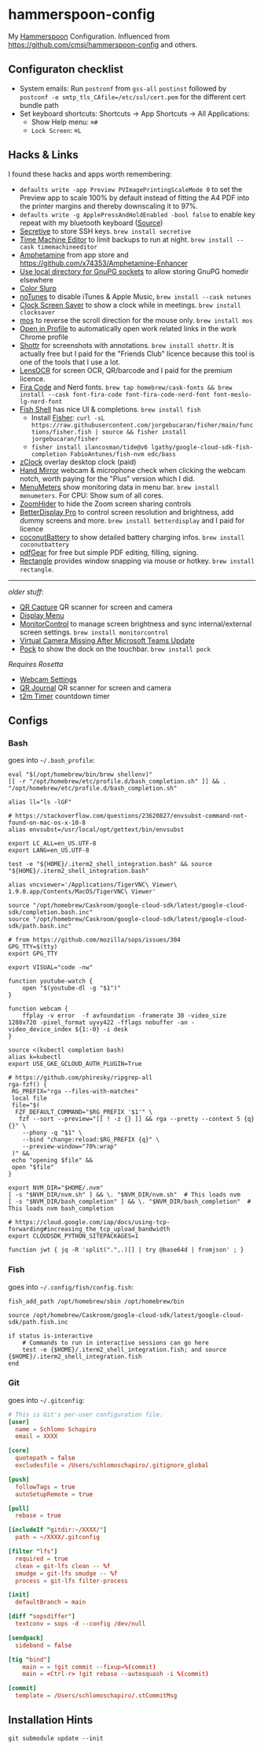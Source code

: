# hammerspoon-config

My [Hammerspoon](https://www.hammerspoon.org/) Configuration. Influenced from <https://github.com/cmsj/hammerspoon-config> and others.

## Configuraton checklist

* System emails: Run `postconf` from `gss-all` `postinst` followed by `postconf -e smtp_tls_CAfile=/etc/ssl/cert.pem` for the different cert bundle path
* Set keyboard shortcuts: Shortcuts → App Shortcuts → All Applications:
  * Show Help menu: `⌘#`
  * `Lock Screen`: `⌘L`

## Hacks & Links

I found these hacks and apps worth remembering:

* `defaults write -app Preview PVImagePrintingScaleMode 0` to set the Preview app to scale 100% by default instead of fitting the A4 PDF into the printer margins and thereby downscaling it to 97%.
* `defaults write -g ApplePressAndHoldEnabled -bool false` to enable key repeat with my bluetooth keyboard ([Source](https://www.howtogeek.com/267463/how-to-enable-key-repeating-in-macos/))
* [Secretive](https://github.com/maxgoedjen/secretive) to store SSH keys. `brew install secretive`
* [Time Machine Editor](https://tclementdev.com/timemachineeditor/) to limit backups to run at night. `brew install --cask timemachineeditor`
* [Amphetamine](https://apps.apple.com/us/app/amphetamine/id937984704?mt=12) from app store and <https://github.com/x74353/Amphetamine-Enhancer>
* [Use local directory for GnuPG sockets](https://wiki.archlinux.org/index.php/GnuPG#IPC_connect_call_failed) to allow storing GnuPG homedir elsewhere
* [Color Slurp](https://apps.apple.com/de/app/colorslurp/id1287239339)
* [noTunes](https://github.com/tombonez/noTunes) to disable iTunes & Apple Music, `brew install --cask notunes`
* [Clock Screen Saver](https://github.com/soffes/Clock.saver) to show a clock while in meetings. `brew install clocksaver`
* [mos](https://mos.caldis.me/) to reverse the scroll direction for the mouse only. `brew install mos`
* [Open in Profile](https://hikmetcancelik.com/open-in-profile/) to automatically open work related links in the work Chrome profile
* [Shottr](https://shottr.cc/) for screenshots with annotations. `brew install shottr`. It is actually free but I paid for the "Friends Club" licence because this tool is one of the tools that I use a lot.
* [LensOCR](https://apps.apple.com/de/app/lensocr-extract-text-image/id1549961729) for screen OCR, QR/barcode and I paid for the premium licence.
* [Fira Code](https://github.com/tonsky/FiraCode) and Nerd fonts. `brew tap homebrew/cask-fonts && brew install --cask font-fira-code font-fira-code-nerd-font font-meslo-lg-nerd-font`
* [Fish Shell](https://fishshell.com/) has nice UI & completions. `brew install fish`
  * Install [Fisher](https://github.com/jorgebucaran/fisher): `curl -sL https://raw.githubusercontent.com/jorgebucaran/fisher/main/functions/fisher.fish | source && fisher install jorgebucaran/fisher`
  * `fisher install ilancosman/tide@v6 lgathy/google-cloud-sdk-fish-completion FabioAntunes/fish-nvm edc/bass`
* [zClock](https://apps.apple.com/de/app/zclock-clock-countdown/id1478540997) overlay desktop clock (paid)
* [Hand Mirror](https://apps.apple.com/de/app/hand-mirror/id1502839586) webcam & microphone check when clicking the webcam notch, worth paying for the "Plus" version which I did.
* [MenuMeters](https://member.ipmu.jp/yuji.tachikawa/MenuMetersElCapitan/) show monitoring data in menu bar. `brew install menumeters`. For CPU: Show sum of all cores.
* [ZoomHider](https://lowtechguys.com/zoomhider/) to hide the Zoom screen sharing controls
* [BetterDisplay Pro](https://betterdisplay.pro/) to control screen resolution and brightness, add dummy screens and more. `brew install betterdisplay` and I paid for licence
* [coconutBattery](https://www.coconut-flavour.com/coconutbattery/) to show detailed battery charging infos. `brew install coconutbattery`
* [pdfGear](https://apps.apple.com/de/app/pdfgear-pdf-editor-reader/id6469021132) for free but simple PDF editing, filling, signing.
* [Rectangle](https://rectangleapp.com/) provides window snapping via mouse or hotkey. `brew install rectangle`.

---
*older stuff*:

* [QR Capture](https://apps.apple.com/de/app/qr-capture/id1369524274) QR scanner for screen and camera
* [Display Menu](https://apps.apple.com/de/app/display-menu/id549083868)
* [MonitorControl](https://github.com/MonitorControl/MonitorControl) to manage screen brightness and sync internal/external screen settings. `brew install monitorcontrol`
* [Virtual Camera Missing After Microsoft Teams Update](https://support.ecamm.com/en/articles/4343963-virtual-camera-missing-after-microsoft-teams-update)
* [Pock](https://pock.dev/) to show the dock on the touchbar. `brew install pock`

*Requires Rosetta*

* [Webcam Settings](https://apps.apple.com/app/webcam-settings/id533696630)
* [QR Journal](https://apps.apple.com/de/app/qr-journal/id483820530) QR scanner for screen and camera
* [t2m Timer](https://apps.apple.com/de/app/t2m-timer/id1487946377) countdown timer

## Configs

### Bash

goes into `~/.bash_profile`:

```shell
eval "$(/opt/homebrew/bin/brew shellenv)"
[[ -r "/opt/homebrew/etc/profile.d/bash_completion.sh" ]] && . "/opt/homebrew/etc/profile.d/bash_completion.sh"

alias ll="ls -lGF"

# https://stackoverflow.com/questions/23620827/envsubst-command-not-found-on-mac-os-x-10-8
alias envsubst=/usr/local/opt/gettext/bin/envsubst

export LC_ALL=en_US.UTF-8
export LANG=en_US.UTF-8

test -e "${HOME}/.iterm2_shell_integration.bash" && source "${HOME}/.iterm2_shell_integration.bash"

alias vncviewer='/Applications/TigerVNC\ Viewer\ 1.9.0.app/Contents/MacOS/TigerVNC\ Viewer'

source "/opt/homebrew/Caskroom/google-cloud-sdk/latest/google-cloud-sdk/completion.bash.inc"
source "/opt/homebrew/Caskroom/google-cloud-sdk/latest/google-cloud-sdk/path.bash.inc"

# from https://github.com/mozilla/sops/issues/304
GPG_TTY=$(tty)
export GPG_TTY

export VISUAL="code -nw"

function youtube-watch {
    open "$(youtube-dl -g "$1")"
}

function webcam {
    ffplay -v error  -f avfoundation -framerate 30 -video_size 1280x720 -pixel_format uyvy422 -fflags nobuffer -an -video_device_index ${1:-0} -i desk
}

source <(kubectl completion bash)
alias k=kubectl
export USE_GKE_GCLOUD_AUTH_PLUGIN=True

# https://github.com/phiresky/ripgrep-all
rga-fzf() {
 RG_PREFIX="rga --files-with-matches"
 local file
 file="$(
  FZF_DEFAULT_COMMAND="$RG_PREFIX '$1'" \
   fzf --sort --preview="[[ ! -z {} ]] && rga --pretty --context 5 {q} {}" \
    --phony -q "$1" \
    --bind "change:reload:$RG_PREFIX {q}" \
    --preview-window="70%:wrap"
 )" &&
 echo "opening $file" &&
 open "$file"
}

export NVM_DIR="$HOME/.nvm"
[ -s "$NVM_DIR/nvm.sh" ] && \. "$NVM_DIR/nvm.sh"  # This loads nvm
[ -s "$NVM_DIR/bash_completion" ] && \. "$NVM_DIR/bash_completion"  # This loads nvm bash_completion

# https://cloud.google.com/iap/docs/using-tcp-forwarding#increasing_the_tcp_upload_bandwidth
export CLOUDSDK_PYTHON_SITEPACKAGES=1

function jwt { jq -R 'split(".",.)[] | try @base64d | fromjson' ; }

```

### Fish

goes into `~/.config/fish/config.fish`:

```fish
fish_add_path /opt/homebrew/sbin /opt/homebrew/bin

source /opt/homebrew/Caskroom/google-cloud-sdk/latest/google-cloud-sdk/path.fish.inc

if status is-interactive
    # Commands to run in interactive sessions can go here
    test -e {$HOME}/.iterm2_shell_integration.fish; and source {$HOME}/.iterm2_shell_integration.fish
end

```

### Git

goes into `~/.gitconfig`:

```toml
# This is Git's per-user configuration file.
[user]
  name = Schlomo Schapiro
  email = XXXX

[core]
  quotepath = false
  excludesfile = /Users/schlomoschapiro/.gitignore_global

[push]
  followTags = true
  autoSetupRemote = true

[pull]
  rebase = true

[includeIf "gitdir:~/XXXX/"]
  path = ~/XXXX/.gitconfig

[filter "lfs"]
  required = true
  clean = git-lfs clean -- %f
  smudge = git-lfs smudge -- %f
  process = git-lfs filter-process

[init]
  defaultBranch = main

[diff "sopsdiffer"]
  textconv = sops -d --config /dev/null

[sendpack]
  sideband = false

[tig "bind"]
    main = = !git commit --fixup=%(commit)
    main = <Ctrl-r> !git rebase --autosquash -i %(commit)

[commit]
  template = /Users/schlomoschapiro/.stCommitMsg

```

## Installation Hints

```
git submodule update --init
```
